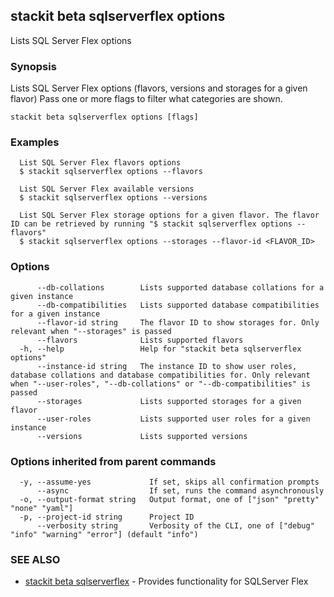 ## stackit beta sqlserverflex options

Lists SQL Server Flex options

### Synopsis

Lists SQL Server Flex options (flavors, versions and storages for a given flavor)
Pass one or more flags to filter what categories are shown.

```
stackit beta sqlserverflex options [flags]
```

### Examples

```
  List SQL Server Flex flavors options
  $ stackit sqlserverflex options --flavors

  List SQL Server Flex available versions
  $ stackit sqlserverflex options --versions

  List SQL Server Flex storage options for a given flavor. The flavor ID can be retrieved by running "$ stackit sqlserverflex options --flavors"
  $ stackit sqlserverflex options --storages --flavor-id <FLAVOR_ID>
```

### Options

```
      --db-collations        Lists supported database collations for a given instance
      --db-compatibilities   Lists supported database compatibilities for a given instance
      --flavor-id string     The flavor ID to show storages for. Only relevant when "--storages" is passed
      --flavors              Lists supported flavors
  -h, --help                 Help for "stackit beta sqlserverflex options"
      --instance-id string   The instance ID to show user roles, database collations and database compatibilities for. Only relevant when "--user-roles", "--db-collations" or "--db-compatibilities" is passed
      --storages             Lists supported storages for a given flavor
      --user-roles           Lists supported user roles for a given instance
      --versions             Lists supported versions
```

### Options inherited from parent commands

```
  -y, --assume-yes             If set, skips all confirmation prompts
      --async                  If set, runs the command asynchronously
  -o, --output-format string   Output format, one of ["json" "pretty" "none" "yaml"]
  -p, --project-id string      Project ID
      --verbosity string       Verbosity of the CLI, one of ["debug" "info" "warning" "error"] (default "info")
```

### SEE ALSO

* [stackit beta sqlserverflex](./stackit_beta_sqlserverflex.md)	 - Provides functionality for SQLServer Flex

